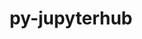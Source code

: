 ---
title: "py-jupyterhub"
layout: cache
categories: [package, develop-2025-03-16]
meta: {"compilers": ["gcc@=11.4.0", "oneapi@=2024.2.1"], "num_specs": 3, "num_specs_by_stack": {"e4s": 1, "e4s-neoverse-v2": 1, "e4s-oneapi": 1, "root": 3}, "oss": ["ubuntu22.04"], "platforms": ["linux"], "stacks": ["e4s", "e4s-neoverse-v2", "e4s-oneapi", "root"], "targets": ["neoverse_v2", "x86_64_v3"], "versions": ["1.4.1"]}
spec_details: [{"compiler": "gcc@=11.4.0", "hash": "laxwwo6r5zh6dqweqjx64kd24vb4vbyw", "os": "ubuntu22.04", "platform": "linux", "size": "-", "stacks": ["e4s-neoverse-v2", "root"], "target": "neoverse_v2", "variants": ["build_system=python_pip"], "versions": ["1.4.1"]}, {"compiler": "gcc@=11.4.0", "hash": "urb5ihqnpxrteohsxvn2pqjdy4uly33x", "os": "ubuntu22.04", "platform": "linux", "size": "-", "stacks": ["e4s", "root"], "target": "x86_64_v3", "variants": ["build_system=python_pip"], "versions": ["1.4.1"]}, {"compiler": "oneapi@=2024.2.1", "hash": "v2sxpjvej6cpltfezhnmixo457qcxukh", "os": "ubuntu22.04", "platform": "linux", "size": "-", "stacks": ["e4s-oneapi", "root"], "target": "x86_64_v3", "variants": ["build_system=python_pip"], "versions": ["1.4.1"]}]
---